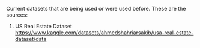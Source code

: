 Current datasets that are being used or were used before. These are the sources:

1) US Real Estate Dataset
https://www.kaggle.com/datasets/ahmedshahriarsakib/usa-real-estate-dataset/data
